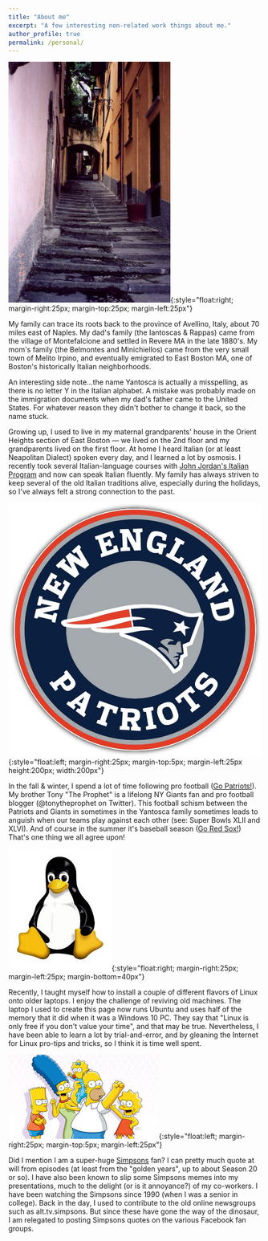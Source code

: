 ```yaml
---
title: "About me"
excerpt: "A few interesting non-related work things about me."
author_profile: true
permalink: /personal/
---
```


![Stairway in Bellagio, Italy](/images/bellagio.jpg){:style="float:right; margin-right:25px; margin-top:25px; margin-left:25px"}

My family can trace its roots back to the province of Avellino, Italy, about 70 miles east of Naples. My dad's family (the Iantoscas & Rappas) came from the village of Montefalcione and settled in Revere MA in the late 1880's. My mom's family (the Belmontes and Minichiellos) came from the very small town of Melito Irpino, and eventually emigrated to East Boston MA, one of Boston's historically Italian neighborhoods.

An interesting side note...the name Yantosca is actually a misspelling, as there is no letter Y in the Italian alphabet. A mistake was probably made on the immigration documents when my dad's father came to the United States. For whatever reason they didn't bother to change it back, so the name stuck.

Growing up, I used to live in my maternal grandparents' house in the Orient Heights section of East Boston — we lived on the 2nd floor and my grandparents lived on the first floor. At home I heard Italian (or at least Neapolitan Dialect) spoken every day, and I learned a lot by osmosis. I recently took several Italian-language courses with [John Jordan's Italian Program](http://italianprogram.com) and now can speak Italian fluently. My family has always striven to keep several of the old Italian traditions alive, especially during the holidays, so I've always felt a strong connection to the past.

![Patriots](/images/patriots_logo.jpg){:style="float:left; margin-right:25px; margin-top:5px; margin-left:25px height:200px; width:200px"}

In the fall & winter, I spend a lot of time following pro football ([Go Patriots!](https://patriots.com)). My brother Tony "The Prophet" is a lifelong NY Giants fan and pro football blogger (@tonytheprophet on Twitter).  This football schism between the Patriots and Giants in sometimes in the Yantosca family sometimes leads to anguish when our teams play against each other (see: Super Bowls XLII and XLVI).  And of course in the summer it's baseball season ([Go Red Sox!](https://redsox.com)) That's one thing we all agree upon!

![Linux](/images/linux.jpg){:style="float:right; margin-right:25px; margin-left:25px; margin-bottom=40px"}

Recently, I taught myself how to install a couple of different flavors of Linux onto older laptops.  I enjoy the challenge of reviving old machines.  The laptop I used to create this page now runs Ubuntu and uses half of the memory that it did when it was a Windows 10 PC.  They say that "Linux is only free if you don't value your time", and that may be true.  Nevertheless, I have been able to learn a lot by trial-and-error, and by gleaning the Internet for Linux pro-tips and tricks, so I think it is time well spent.

![The Simpsons!](/images/simpsons.jpg){:style="float:left; margin-right:25px; margin-top:5px; margin-left:25px"}

Did I mention I am a super-huge [Simpsons](https://frinkiac.com) fan?  I can pretty much quote at will from episodes (at least from the "golden years", up to about Season 20 or so). I have also been known to slip some Simpsons memes into my presentations, much to the delight (or is it annoyance?) of my co-workers. I have been watching the Simpsons since 1990 (when I was a senior in college). Back in the day, I used to contribute to the old online newsgroups such as alt.tv.simpsons. But since these have gone the way of the dinosaur, I am relegated to posting Simpsons quotes on the various Facebook fan groups.

